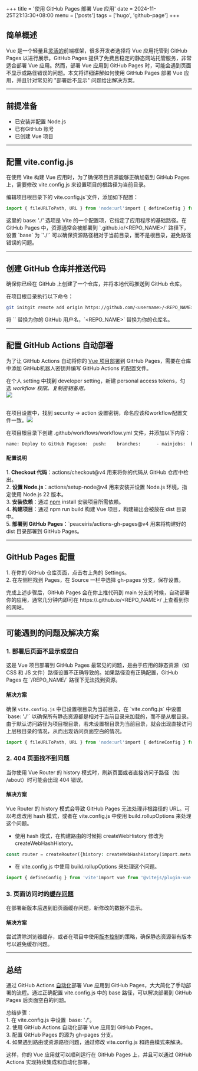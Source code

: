 +++
title = '使用 GitHub Pages 部署 Vue 应用'
date = 2024-11-25T21:13:30+08:00
menu = ['posts']
tags = ['hugo', 'github-page']
+++
## 简单概述

Vue 是一个轻量且[灵活的](https://so.csdn.net/so/search?q=%E7%81%B5%E6%B4%BB%E7%9A%84&spm=1001.2101.3001.7020)前端框架，很多开发者选择将 Vue 应用托管到 GitHub Pages 以进行展示。GitHub Pages 提供了免费且稳定的静态网站托管服务，非常适合部署 Vue 应用。然而，部署 Vue 应用到 GitHub Pages 时，可能会遇到页面不显示或路径错误的问题。本文将详细讲解如何使用 GitHub Pages 部署 Vue 应用，并且针对常见的 "部署后不显示" 问题给出解决方案。

* * *

## 前提准备

+   已安装并配置 Node.js 
+   已有GitHub 账号
+   已创建 Vue 项目

* * *

## 配置 vite.config.js

在使用 Vite 构建 Vue 应用时，为了确保项目资源能够正确加载到 GitHub Pages 上，需要修改 vite.config.js 来设置项目的根路径为当前目录。

编辑项目根目录下的 vite.config.js\`文件，添加如下配置：

```javascript
import { fileURLToPath, URL } from 'node:url'import { defineConfig } from 'vite'import vue from '@vitejs/plugin-vue'export default defineConfig({plugins: [vue(),  ],base: './',resolve: {alias: {'@': fileURLToPath(new URL('./src', import.meta.url))    }  }})'
```

这里的 base: './' 选项是 Vite 的一个配置项，它指定了应用程序的基础路径。在 GitHub Pages 中，资源通常会被部署到 \`<username>.github.io/<REPO\_NAME>/\` 路径下，设置 \`base\` 为 \`'./'\` 可以确保资源路径相对于当前目录，而不是根目录，避免路径错误的问题。

* * *

## 创建 GitHub 仓库并推送代码

确保你已经在 GitHub 上创建了一个仓库，并将本地代码推送到 GitHub 仓库。

在项目根目录执行以下命令：

```bash
git initgit remote add origin https://github.com/<username>/<REPO_NAME>.gitgit add .git commit -m "initial commit"git push -u origin main
```

将 \`<username>\` 替换为你的 GitHub 用户名，\`<REPO\_NAME>\` 替换为你的仓库名。

* * *

## 配置 GitHub Actions 自动部署

为了让 GitHub Actions 自动将你的 [Vue 项目部署](https://so.csdn.net/so/search?q=Vue%20%E9%A1%B9%E7%9B%AE%E9%83%A8%E7%BD%B2&spm=1001.2101.3001.7020)到 GitHub Pages，需要在仓库中添加 GitHub机器人密钥并编写 GitHub Actions 的配置文件。

在个人 setting 中找到 developer setting，新建 personal access tokens，勾选 *workflow 权限。复制密钥备用。*  
![](https://i-blog.csdnimg.cn/direct/0dc821f7ffb147ec9ce5b3ab774e74e5.png)  
 

在项目设置中，找到 security -> action 设置密钥，命名应该和workflow配置文件一致。![](https://i-blog.csdnimg.cn/direct/bd0d6157f4f549289cbcd75d54c0cc7f.png)

在项目根目录下创建 .github/workflows/workflow.yml 文件，并添加以下内容：

```XML
name: Deploy to GitHub Pageson:  push:    branches:      - mainjobs:  build:    runs-on: ubuntu-latest    steps:    - name: Checkout code      uses: actions/checkout@v4    - name: Use Node.js      uses: actions/setup-node@v4      with:        node-version: '22'    - name: Install dependencies      run: npm install    - name: Build      run: npm run build    - name: Deploy to GitHub Pages      uses: peaceiris/actions-gh-pages@v4      with:        github_token: ${{ secrets.GH_PAGES_TOKEN }}        publish_dir: ./dist
```

#### 配置说明        

1\. **Checkout 代码**：actions/checkout@v4 用来将你的代码从 GitHub 仓库中检出。  
2\. **设置 Node.js**：actions/setup-node@v4 用来安装并设置 Node.js 环境，指定使用 Node.js 22 版本。  
3\. **安装依赖**：通过 [npm](https://edu.csdn.net/cloud/pm_summit?utm_source=blogglc) install 安装项目所需依赖。  
4\. **构建项目**：通过 npm run build 构建 Vue 项目，构建输出会被放在 dist 目录中。  
5\. **部署到 GitHub Pages**：\`peaceiris/actions-gh-pages@v4 用来将构建好的 dist 目录部署到 GitHub Pages。

* * *

## GitHub Pages 配置

1\. 在你的 GitHub 仓库页面，点击右上角的 Settings。  
2\. 在左侧栏找到 Pages，在 Source 一栏中选择 gh-pages 分支，保存设置。

完成上述步骤后，GitHub Pages 会在你上推代码到 main 分支的时候，自动部署你的应用，通常几分钟内即可在 https://<username>.github.io/<REPO\_NAME>/ 上查看到你的网站。

* * *

## 可能遇到的问题及解决方案

### 1\. 部署后页面不显示或空白

这是 Vue 项目部署到 GitHub Pages 最常见的问题，是由于应用的静态资源（如 CSS 和 JS 文件）路径设置不正确导致的。如果路径没有正确配置，GitHub Pages 在 \`/REPO\_NAME/\` 路径下无法找到资源。

#### 解决方案

确保 `vite.config.js` 中已设置根目录为当前目录，在 \`vite.config.js\` 中设置 \`base: './'\` 以确保所有静态资源都是相对于当前目录来加载的，而不是从根目录。由于默认访问路径为项目根目录，若未设置根目录为当前目录，就会出现直接访问上层根目录的情况，从而出现访问页面空白的情况。

```javascript
import { fileURLToPath, URL } from 'node:url'import { defineConfig } from 'vite'import vue from '@vitejs/plugin-vue'export default defineConfig({plugins: [vue(),  ],base: './',resolve: {alias: {'@': fileURLToPath(new URL('./src', import.meta.url))    }  }})'
```

### 2. 404 页面找不到问题

当你使用 Vue Router 的 history 模式时，刷新页面或者直接访问子路径（如 /about）时可能会出现 404 错误。

#### 解决方案

Vue Router 的 history 模式会导致 GitHub Pages 无法处理非根路径的 URL。可以考虑改用 hash 模式，或者在 vite.config.js 中使用 build.rollupOptions 来处理这个问题。

+   使用 hash 模式，在构建路由的时候把 createWebHistory 修改为 createWebHashHistory。

```php
const router = createRouter({history: createWebHashHistory(import.meta.env.BASE_URL),routes: [    {path: '/',name: 'home',component: Home,    }  ],})
```

+   ​​​​​​在 vite.config.js 中使用 build.rollupOptions 来处理这个问题。

```javascript
import { defineConfig } from 'vite'import vue from '@vitejs/plugin-vue'export default defineConfig({plugins: [vue()],base: './',build: {rollupOptions: {output: {manualChunks: undefined,      }    }  }})'
```

### 3\. 页面访问时的[缓存问题](https://edu.csdn.net/cloud/pm_summit?utm_source=blogglc)

在部署新版本后遇到旧页面缓存问题，新修改的数据不显示。

#### 解决方案

尝试清除浏览器缓存，或者在项目中使用[版本控制](https://edu.csdn.net/cloud/pm_summit?utm_source=blogglc)的策略，确保静态资源带有版本号以避免缓存问题。

* * *

## 总结

通过 GitHub Actions [自动化](https://edu.csdn.net/cloud/pm_summit?utm_source=blogglc)部署 Vue 应用到 GitHub Pages，大大简化了手动部署的流程。通过正确配置 vite.config.js 中的 base 路径，可以解决部署到 GitHub Pages 后页面空白的问题。

总结步骤：  
1\. 在 vite.config.js 中设置  base: './'。  
2\. 使用 GitHub Actions 自动化部署 Vue 应用到 GitHub Pages。  
3\. 配置 GitHub Pages 的源为 gh-pages 分支。  
4\. 如果遇到路由或资源路径问题，通过修改 vite.config.js 和路由模式来解决。

这样，你的 Vue 应用就可以顺利运行在 GitHub Pages 上，并且可以通过 GitHub Actions 实现持续集成和自动化部署。

